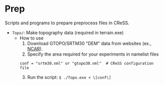 # Prep
Scripts and programs to prepare preprocess files in CReSS. 

* `Topo/`: Make topography data (required in terrain.exe)
  * How to use
    1. Download GTOPO/SRTM30 "DEM" data from websites (ex., [NCAR](https://rda.ucar.edu/datasets/d758000/)). 
    2. Specify the area required for your experiments in namelist files
    ```
    conf = "srtm30.nml" or "gtopo30.nml"  # CReSS configuration file
    ```
    3. Run the script: `$ ./Topo.exe < \[conf\]`

